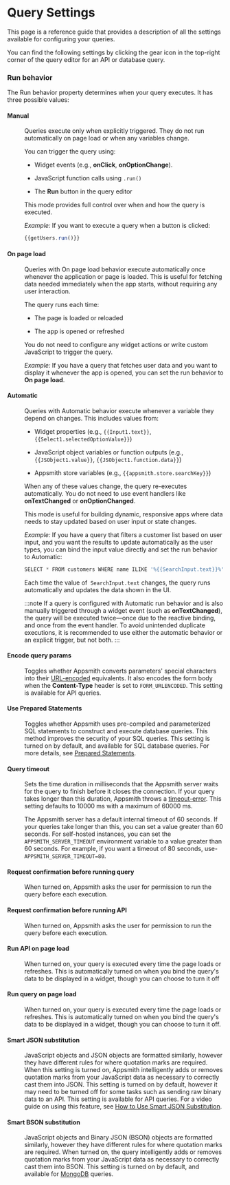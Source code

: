 # Query Settings

This page is a reference guide that provides a description of all the settings available for configuring your queries.

You can find the following settings by clicking the gear icon in the top-right corner of the query editor for an API or database query.

### Run behavior

The Run behavior property determines when your query executes. It has three possible values:


#### Manual

<dd>

Queries execute only when explicitly triggered. They do not run automatically on page load or when any variables change.

You can trigger the query using:

- Widget events (e.g., **onClick**, **onOptionChange**).

- JavaScript function calls using `.run()`

- The **Run** button in the query editor

This mode provides full control over when and how the query is executed.

*Example:* If you want to execute a query when a button is clicked:

```js
{{getUsers.run()}}
```


</dd>

#### On page load

<dd>

Queries with On page load behavior execute automatically once whenever the application or page is loaded. This is useful for fetching data needed immediately when the app starts, without requiring any user interaction.

The query runs each time:

- The page is loaded or reloaded

- The app is opened or refreshed

You do not need to configure any widget actions or write custom JavaScript to trigger the query.


*Example:* If you have a query that fetches user data and you want to display it whenever the app is opened, you can set the run behavior to **On page load**.

</dd>


#### Automatic

<dd>

Queries with Automatic behavior execute whenever a variable they depend on changes. This includes values from:

- Widget properties (e.g., `{{Input1.text}}`, `{{Select1.selectedOptionValue}}`)

- JavaScript object variables or function outputs (e.g., `{{JSObject1.value}}`, `{{JSObject1.function.data}}`)

- Appsmith store variables (e.g., `{{appsmith.store.searchKey}}`)

When any of these values change, the query re-executes automatically. You do not need to use event handlers like **onTextChanged** or **onOptionChanged**.

This mode is useful for building dynamic, responsive apps where data needs to stay updated based on user input or state changes.

*Example:* If you have a query that filters a customer list based on user input, and you want the results to update automatically as the user types, you can bind the input value directly and set the run behavior to Automatic:

```js
SELECT * FROM customers WHERE name ILIKE '%{{SearchInput.text}}%';
```

Each time the value of` SearchInput.text` changes, the query runs automatically and updates the data shown in the UI.

:::note
If a query is configured with Automatic run behavior and is also manually triggered through a widget event (such as **onTextChanged**), the query will be executed twice—once due to the reactive binding, and once from the event handler.
To avoid unintended duplicate executions, it is recommended to use either the automatic behavior or an explicit trigger, but not both.
:::

</dd>


#### Encode query params

<dd>Toggles whether Appsmith converts parameters' special characters into their <a href="https://en.wikipedia.org/wiki/URL_encoding">URL-encoded</a> equivalents. It also encodes the form body when the <b>Content-Type</b> header is set to <code>FORM_URLENCODED</code>. This setting is available for API queries.</dd>

#### Use Prepared Statements

<dd>Toggles whether Appsmith uses pre-compiled and parameterized SQL statements to construct and execute database queries. This method improves the security of your SQL queries. This setting is turned on by default, and available for SQL database queries. For more details, see <a href="/connect-data/concepts/how-to-use-prepared-statements">Prepared Statements</a>.</dd>

#### Query timeout

<dd>

Sets the time duration in milliseconds that the Appsmith server waits for the query to finish before it closes the connection. If your query takes longer than this duration, Appsmith throws a [timeout-error](/help-and-support/troubleshooting-guide/action-errors#timeout-error). This setting defaults to 10000 ms with a maximum of 60000 ms.

The Appsmith server has a default internal timeout of 60 seconds. If your queries take longer than this, you can set a value greater than 60 seconds. For self-hosted instances, you can set the `APPSMITH_SERVER_TIMEOUT` environment variable to a value greater than 60 seconds. For example, if you want a timeout of 80 seconds, use- `APPSMITH_SERVER_TIMEOUT=80`.

</dd>

#### Request confirmation before running query

<dd>When turned on, Appsmith asks the user for permission to run the query before each execution.</dd>

#### Request confirmation before running API

<dd>When turned on, Appsmith asks the user for permission to run the query before each execution.</dd>

#### Run API on page load

<dd>When turned on, your query is executed every time the page loads or refreshes. This is automatically turned on when you bind the query's data to be displayed in a widget, though you can choose to turn it off</dd>

#### Run query on page load

<dd>When turned on, your query is executed every time the page loads or refreshes. This is automatically turned on when you bind the query's data to be displayed in a widget, though you can choose to turn it off.</dd>

#### Smart JSON substitution

<dd>JavaScript objects and JSON objects are formatted similarly, however they have different rules for where quotation marks are required. When this setting is turned on, Appsmith intelligently adds or removes quotation marks from your JavaScript data as necessary to correctly cast them into JSON. This setting is turned on by default, however it may need to be turned off for some tasks such as sending raw binary data to an API. This setting is available for API queries. For a video guide on using this feature, see <a href="https://www.youtube.com/watch?v=-Z3y-pdNhXc">How to Use Smart JSON Substitution</a>.</dd>

#### Smart BSON substitution

<dd>JavaScript objects and Binary JSON (BSON) objects are formatted similarly, however they have different rules for where quotation marks are required. When turned on, the query intelligently adds or removes quotation marks from your JavaScript data as necessary to correctly cast them into BSON. This setting is turned on by default, and available for <a href="/connect-data/reference/querying-mongodb">MongoDB</a> queries.</dd>
